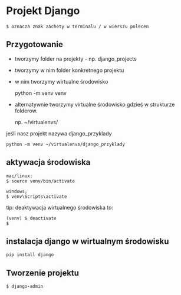 # Projekt Django

	$ oznacza znak zachety w terminalu / w wierszu polecen

## Przygotowanie

- tworzymy folder na projekty - np. django_projects

- tworzymy w nim folder konkretnego projektu

- w nim tworzymy wirtualne środowisko

	python -m venv venv

- alternatywnie tworzymy virtualne środowisko gdzieś w strukturze folderow.

	np. ~/virtualenvs/

jeśli nasz projekt nazywa django_przyklady

	python -m venv ~/virtualenvs/django_przyklady

## aktywacja środowiska

	mac/linux:	
	$ source venv/bin/activate

	windows;
	$ venv\Scripts\activate

tip: deaktywacja wirtualnego środowiska to:
	
	(venv) $ deactivate
	$


## instalacja django w wirtualnym środowisku

	pip install django


## Tworzenie projektu

 	$ django-admin

